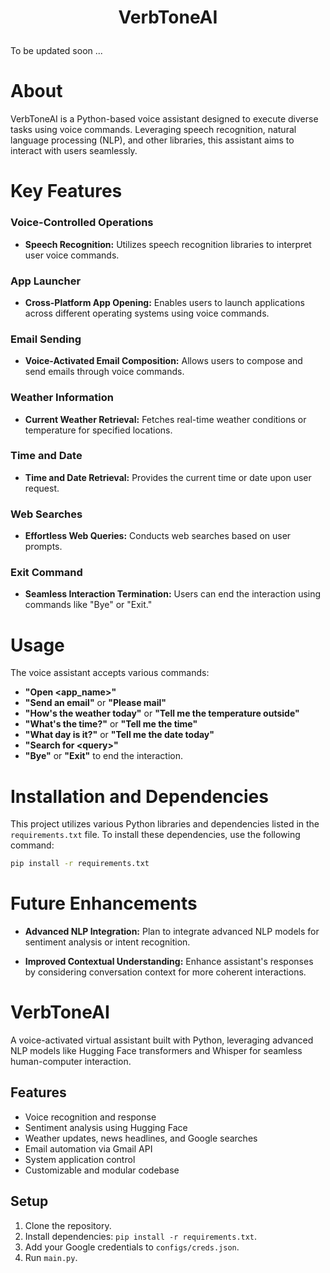 # <p align="center"> VerbToneAI </p>

To be updated soon ...


# About

VerbToneAI is a Python-based voice assistant designed to execute diverse tasks using voice commands. Leveraging speech recognition, natural language processing (NLP), and other libraries, this assistant aims to interact with users seamlessly.

# Key Features

### Voice-Controlled Operations
- **Speech Recognition:** Utilizes speech recognition libraries to interpret user voice commands.

### App Launcher
- **Cross-Platform App Opening:** Enables users to launch applications across different operating systems using voice commands.

### Email Sending
- **Voice-Activated Email Composition:** Allows users to compose and send emails through voice commands.

### Weather Information
- **Current Weather Retrieval:** Fetches real-time weather conditions or temperature for specified locations.

### Time and Date
- **Time and Date Retrieval:** Provides the current time or date upon user request.

### Web Searches
- **Effortless Web Queries:** Conducts web searches based on user prompts.

### Exit Command
- **Seamless Interaction Termination:** Users can end the interaction using commands like "Bye" or "Exit."

# Usage

The voice assistant accepts various commands:

- **"Open \<app_name\>"**
- **"Send an email"** or **"Please mail"**
- **"How's the weather today"** or **"Tell me the temperature outside"**
- **"What's the time?"** or **"Tell me the time"**
- **"What day is it?"** or **"Tell me the date today"**
- **"Search for \<query\>"**
- **"Bye"** or **"Exit"** to end the interaction.

# Installation and Dependencies

This project utilizes various Python libraries and dependencies listed in the `requirements.txt` file. To install these dependencies, use the following command:

```bash
pip install -r requirements.txt

```
# Future Enhancements

- **Advanced NLP Integration:** Plan to integrate advanced NLP models for sentiment analysis or intent recognition.

- **Improved Contextual Understanding:** Enhance assistant's responses by considering conversation context for more coherent interactions.


# VerbToneAI
A voice-activated virtual assistant built with Python, leveraging advanced NLP models like Hugging Face transformers and Whisper for seamless human-computer interaction.

## Features
- Voice recognition and response
- Sentiment analysis using Hugging Face
- Weather updates, news headlines, and Google searches
- Email automation via Gmail API
- System application control
- Customizable and modular codebase

## Setup
1. Clone the repository.
2. Install dependencies: `pip install -r requirements.txt`.
3. Add your Google credentials to `configs/creds.json`.
4. Run `main.py`.

>